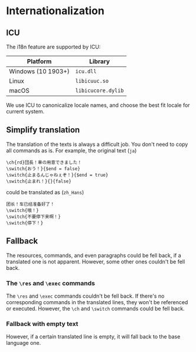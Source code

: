 # Internationalization
## ICU
The i18n feature are supported by ICU:

| Platform           | Library            |
| ------------------ | ------------------ |
| Windows (10 1903+) | `icu.dll`          |
| Linux              | `libicuuc.so`      |
| macOS              | `libicucore.dylib` |

We use ICU to canonicalize locale names, and choose the best fit locale for current system.

## Simplify translation
The translation of the texts is always a difficult job. You don't need to copy all commands as is.
For example, the original text (`ja`)
``` ignore
\ch{rd}団長！車の用意できました！
\switch{おう！}{$end = false}
\switch{止まるんじゃねぇぞ！}{$end = true}
\switch{止まれ！}{}{false}
```
could be translated as (`zh_Hans`)
``` ignore
团长！车已经准备好了！
\switch{哦！}
\switch{不要停下来啊！}
\switch{停下！}
```

## Fallback
The resources, commands, and even paragraphs could be fell back, if a translated one is not apparent.
However, some other ones couldn't be fell back.

### The `\res` and `\exec` commands
The `\res` and `\exec` commands couldn't be fell back.
If there's no corresponding commands in the translated lines, they won't be referenced or executed. However, the `\ch` and `\switch` commands could be fell back.

### Fallback with empty text
However, if a certain translated line is empty, it will fall back to the base language one.
